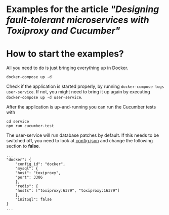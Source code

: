 # Examples for the article _"Designing fault-tolerant microservices with Toxiproxy and Cucumber"_

# How to start the examples?
All you need to do is just bringing everything up in Docker.
```
docker-compose up -d
```
Check if the application is started properly, by running `docker-compose logs user-service`. If not, you might need to bring it up again by executing `docker-compose up -d user-service`.

After the application is up-and-running you can run the Cucumber tests with
```
cd service
npm run cucumber-test
```

The user-service will run database patches by default. If this needs to be switched off, you need to look at [config.json][1] and change the following section to **false**.

```
...
"docker": {
    "config_id": "docker",
    "mysql": {
    "host": "toxiproxy",
    "port": 3306
    },
    "redis": {
    "hosts": ["toxiproxy:6379", "toxiproxy:16379"]
    },
    "initSql": false
}
...
```

[1]: service/app/config/config.json#L34

